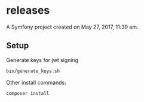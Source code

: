 releases
========

A Symfony project created on May 27, 2017, 11:39 am.

Setup
-----

Generate keys for jwt signing
```bash
bin/generate_keys.sh
```

Other install commands:
```bash
composer install
```